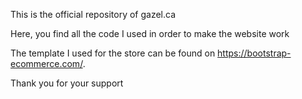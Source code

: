This is the official repository of gazel.ca

Here, you find all the code I used in order to make the website work


The template I used for the store can be found on https://bootstrap-ecommerce.com/.


Thank you for your support